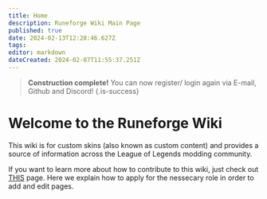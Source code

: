 ```yaml
---
title: Home
description: Runeforge Wiki Main Page
published: true
date: 2024-02-13T12:28:46.627Z
tags: 
editor: markdown
dateCreated: 2024-02-07T11:55:37.251Z
---
```


> **Construction complete!**
> You can now register/ login again via E-mail, Github and Discord!
{.is-success}


# Welcome to the Runeforge Wiki
This wiki is for custom skins (also known as custom content) and provides a source of information across the League of Legends modding community.

If you want to learn more about how to contribute to this wiki, just check out [THIS](/posting-guide/apply-as-contributor) page. Here we explain how to apply for the nessecary role in order to add and edit pages. 



